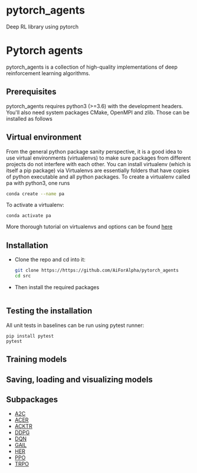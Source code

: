 # pytorch_agents
Deep RL library using pytorch

# Pytorch agents
pytorch_agents is a collection of high-quality implementations of deep reinforcement learning algorithms.

## Prerequisites 
pytorch_agents requires python3 (>=3.6) with the development headers. 
You'll also need system packages CMake, OpenMPI and zlib. Those can be installed as follows
  
## Virtual environment
From the general python package sanity perspective, it is a good idea to use virtual environments (virtualenvs) to make sure packages from different projects do not interfere with each other. You can install virtualenv (which is itself a pip package) via
Virtualenvs are essentially folders that have copies of python executable and all python packages.
To create a virtualenv called pa with python3, one runs 
```bash
conda create --name pa
```
To activate a virtualenv: 
```
conda activate pa
```
More thorough tutorial on virtualenvs and options can be found [here](https://packaging.python.org/guides/installing-using-pip-and-virtual-environments/) 

## Installation
- Clone the repo and cd into it:
    ```bash
    git clone https://https://github.com/AiForAlpha/pytorch_agents
    cd src
    ```
- Then install the required packages
    ```bash 
    
    ```

## Testing the installation
All unit tests in baselines can be run using pytest runner:
```
pip install pytest
pytest
```

## Training models

## Saving, loading and visualizing models

## Subpackages
- [A2C](pytorch_agents/a2c)
- [ACER](pytorch_agents/acer)
- [ACKTR](pytorch_agents/acktr)
- [DDPG](pytorch_agents/ddpg)
- [DQN](pytorch_agents/dqn)
- [GAIL](pytorch_agents/gail)
- [HER](pytorch_agents/her)
- [PPO](pytorch_agents/ppo) 
- [TRPO](pytorch_agents/trpo)


